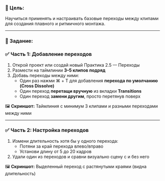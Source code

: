 ### **🎯 Цель:**

Научиться применять и настраивать базовые переходы между клипами для создания плавного и ритмичного монтажа.

---

### **📝 Задание:**

### **✅ Часть 1: Добавление переходов**

1. Открой проект или создай новый Практика 2.5 — Переходы
2. Размести на таймлинии **3–5 клипов подряд**
3. Добавь переходы между ними:
    - Один раз нажми ⌘ + T для добавления **перехода по умолчанию (Cross Dissolve)**
    - Один переход **перетащи вручную** из вкладки **Transitions**
    - Один переход **замени другим**, просто перетянув поверх

🖼 **Скриншот:** Таймлиния с минимум 3 клипами и разными переходами между ними

---

### **✅ Часть 2: Настройка переходов**

1. Измени длительность хотя бы у одного перехода:
    - Потяни за край перехода влево/вправо
    - Установи длину от 5 до 20 кадров
2. Удали один из переходов и сравни визуально сцену с и без него

🖼 **Скриншот:** Выделенный переход с растянутыми краями (видна длительность)